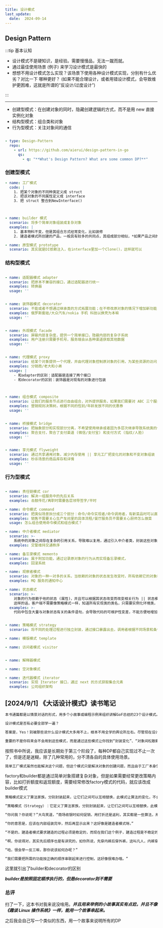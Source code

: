 ```yaml
---
title: 设计模式
last_update:
  date:  2024-09-14
---
```


## Design Pattern


:::tip
基本认知

- 设计模式不是硬知识，是经验。需要慢慢品，无法一蹴而就。
- 通过最佳使用场景 (例子) 来学习设计模式是最快的
- 想想不用设计模式怎么实现？该场景下使用各种设计模式实现，分别有什么优劣？对比一下 哪种更好？ (如果不能合理设计，或者用错设计模式，会导致维护更困难，这就是所谓的“反设计/过度设计”)

:::


---


- 创建型模式：在创建对象的同时，隐藏创建逻辑的方式，而不是用 new 直接实例化对象
- 结构型模式：组合类和对象
- 行为型模式：关注对象间的通信


```yaml

- type: Design-Pattern
  repo:
    - url: https://github.com/aierui/design-pattern-in-go
      qs:
        - q: "**What's Design Pattern? What are some common DP?**"

```



### 创建型模式


```yaml
- name: 工厂模式
  code: |
    1. 把某个对象的不同种类定义成 struct
    2. 把该对象的不同属性定义成 interface
    3. 把 struct 整合到NewInterface()



- name: builder 模式
  scenario: 将多个简单对象组装成复杂对象
  examples: |
    1. 基本物料不变，但是其组合方式经常变化，比如装修
    2. 建造者模式所创建的产品，一般具有较多的共同点，其组成部分相似，*如果产品之间的差异性很大，则不适合使用建造者模式*，因此其使用场景有一定的局限性

- name: 原型模式 prototype
  scenario: 其实就是DI依赖注入，在interface里加一个Clone()，这样就可以

```




### 结构型模式



```yaml

- name: 适配器模式 adapter
  scenario: 把原本不兼容的接口，通过适配器进行统一
  examples: 转换器
  usage: ''


- name: 装饰器模式 decorator
  scenario: 不能或者不想通过继承类的方式拓展功能；在不修改原对象的情况下增加新功能 (避免直接继承导致子类膨胀问题)
  examples: 俄罗斯套娃/大众汽车/nokia 手机 科技以换壳为本嘛
  usage: ''


- name: 外观模式 facade
  scenario: 屏蔽内部复杂度，提供一个简单接口，隐蔽内部的复杂子系统
  examples: 用户注册只需要手机号，服务端会从各种渠道获取其他数据
  usage: ''


- name: 代理模式 proxy
  scenario: 给某个对象提供一个代理，并由代理对象控制原对象的引用，为某些资源的访问，对象的类的易用操作上提供方便使用的代理服务；
  examples: 分销商/老大和小弟
  usage: |
    - 和adapter的区别：适配器是连接了两个接口
    - 和decorator的区别：装饰器是对现有的对象进行包装



- name: 组合模式 composite
  scenario: 让我们的服务节点进行自由组合，对外提供服务，如果我们需要对 ABC 三个服务随意进行组合，
  examples: 营销规则决策树，根据不同的性别/年龄发放不同的优惠券
  usage: ''


- name: 桥接模式 bridge
  scenario: 把抽象部分和实现部分分离，不希望使用继承或者因为多层次继承导致系统类的个数急剧增加的系统
  examples: 聚合支付，聚合了支付渠道 (微信/支付宝) 和支付方式 (指纹/人脸)
  usage: ''


- name: 享元模式 flyweight
  scenario: 通过共享通用对象，减少内存使用 || 享元工厂把变化的对象和不变对象组装
  examples: 秒杀场景的商品库存和详情
  usage: ''

```


### 行为型模式

```yaml

- name: 责任链模式 cor
  scenario: 解决一组服务中的先后关系
  examples: 击鼓传花/离职时需要各层领导签字/平时

- name: 命令模式 command
  scenario: 把类似场景拆分成三个部分：命令/命令实现者/命令调用者，有新菜品时可以直接新增，很容易拓展外部调用
  examples: 销售不需要关心生产车间里的具体流程/餐厅服务员不需要关心厨师怎么做菜
  usage: 怎么组合使用命令模式和组合模式？

- name: 中介者模式 mediator
  scenario: >-
    系统中的对象之间存在复杂的引用关系，导致难以复用，通过引入中介者类，封装这些对象之间的引用关系，如果需要改变行为，则引入新的中介者类即可，不需要删除原中介者，
  examples: 交警维持交通秩序

- name: 备忘录模式 memento
  scenario: 属于附加功能，通过记录原对象的行为从而实现备忘录模式，
  examples: 回滚系统

- name: 观察者模式
  scenario: 对象的一种一对多的关系，当依赖的对象的状态发生改变时，所有依赖它的对象都得到通知并被自动更新，可以用观察者模式构建链式触发机制
  examples: MQ 服务的通知中心

- name: 状态模式
  scenario: >-
    对象的行为依赖于他的状态 (属性)，并且可以根据其状态改变而改变相关行为 || 状态模式的核心在于环境类，环境类可以根据不同场景调用不同实现类 ||
    这样的话，客户端不需要像策略模式一样，知道所有实现类的类名，只需要实例化环境类，就可以实现需要的功能
  examples: >-
    代码中包含大量与对象状态有关的条件语句，会导致代码的可维护性变差，不能方便地增加和删除状态，使客户类与类库之间的耦合增强，在这些条件语句中包含了对象的行为，而且这些条件对应对象的各种状态


- name: 策略模式 strategy
  scenario: 将不同的处理过程进行独立封装，通过接口暴露出去，调用者根据不同场景和条件，使用不同策略不需要了解其中细节

- name: 模版模式 template

- name: 访问者模式 visitor


- name: 解释器模式

- name: 空对象模式

- name: 迭代器模式 iterator
  scenario: 实现 Iterator 接口，通过 next 的方式获取集合元素
  examples: 公司组织架构

```






## [2024/9/1] 《大话设计模式》读书笔记

```markdown
本书通篇都是以情景对话的形式，用多个小故事或编程示例来组织讲解GoF总结的23个设计模式。本书共分为29章。其中，第1、3、4、5章着重讲解了面向对象的意义、好处以及几个重要的设计原则；第2章，以及第6到第28章详细讲解了23个设计模式；第29章是对设计模式的全面总结。附录部分是通过一个例子的演变为初学者介绍了面向对象的基本概念。
```


```markdown
设计模式是否有必要全部学一遍？

答案是，Yes！别被那些说什么设计模式大多用不上，根本不用全学的舆论所左右。尽管现在设计模式远远不止23种，对所有都有研究是不太容易的，但就像作者本人一样，在学习GoF总结的23个设计模式过程中，你会被那些编程大师们进行伟大的技术思想洗礼，不断增加自己对面向对象的深入理解，从而更好的把这种思想发扬光大。这就如同高中时学立体几何感觉没用，但当你装修好房子购买家俱时才知道，有空间感，懂得空间计算是如何的重要，你完全可能遇到买了一个大号的冰箱却放不进厨房，或买了开关门的衣橱（移门不占空间）却因床在旁边堵住了门而打不开的尴尬。

重要的不是你将来会不会用到这些模式，而是通过这些模式让你找到“封装变化”​、​“对象间松散耦合”​、​“针对接口编程”的感觉，从而设计出易维护、易扩展、易复用、灵活性好的程序。成为诗人后可能不需要刻意地按照某种模式去创作，但成为诗人前他们一定是认真地研究过成百上千的唐诗宋词、古今名句。如果说，数学是思维的体操，那设计模式，就是面向对象编程思维的体操。
```

按照书中所说，我应该是长期处于第三个阶段了，每种DP都自己实现过不止一次了，但是还是迷糊，除了几种常用的，分不清各自的具体使用场景。






```markdown
简单工厂模式虽然也能解决这个问题，但这个模式只是解决对象的创建问题，而且由于工厂本身包括了所有的收费方式，商场是可能经常性地更改打折额度和返利额度，每次维护或扩展收费方式都要改动这个工厂，以致代码需重新编译部署，这真的是很糟糕的处理方式，所以用它不是最好的办法。面对算法的时常变动，应该有更好的办法。好好去研究一下其他的设计模式，你会找到答案的
```

factory和builder都是通过简单对象搭建复杂对象，但是如果需要经常更改策略内容，比如打折额度和返现额度，需要经常修改factory模式的代码，就应该改成builder模式

```markdown
策略模式定义了算法家族，分别封装起来，让它们之间可以互相替换，此模式让算法的变化，不会影响到使用算法的客户。看来商场收银系统应该考虑用策略模式？

”策略模式（Strategy）​：它定义了算法家族，分别封装起来，让它们之间可以互相替换，此模式让算法的变化，不会影响到使用算法的客户。​[DP]

“你问我？你说呢？​”大鸟笑道，​“商场收银时如何促销，用打折还是返利，其实都是一些算法，用工厂来生成算法对象，这没有错，但算法本身只是一种策略，最重要的是这些算法是随时都可能互相替换的，这就是变化点，而封装变化点是我们面向对象的一种很重要的思维方式。我们来看看策略模式的结构图和基本代码。​”
```


```markdown
“你的意思是，应该在内部组装完毕，然后再显示出来？这好像是建造者模式呀。”

“不是的，建造者模式要求建造的过程必须是稳定的，而现在我们这个例子，建造过程是不稳定的，比如完全可以内穿西装，外套T恤，再加披风，打上领带，皮鞋外再穿上破球鞋；当然也完全可以只穿条裤衩就算完成。换句话就是说，通过服饰组合出一个有个性的人完全可以有无数种方案，并非是固定的。​”

“啊，你说得对，其实先后顺序也是有讲究的，如你所说，先穿内裤后穿外裤，这叫凡人，内裤穿到外裤外面，那就是超人了。​”

“哈，很会举一反三嘛，那你说该如何办呢？​”

“我们需要把所需的功能按正确的顺序串联起来进行控制，这好像很难办哦。​”
```

这里就引出了builder和decorator的区别

***builder是按照固定顺序执行的，但是decorator则不需要***


### 总评

扫了一下，这本书对我来说没啥用。***并且用来举例的小故事其实有点尬，并且不像《趣谈 Linux 操作系统》一样，能用一个故事串起来。***

之后我会自己写一个类似的东西，用一个故事来说明所有的DP



